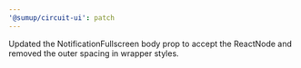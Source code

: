 ```yaml
---
'@sumup/circuit-ui': patch
---
```


Updated the NotificationFullscreen body prop to accept the ReactNode and removed the outer spacing in wrapper styles.
